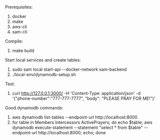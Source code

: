 Prerequisites:
1. docker
2. make
3. aws-cli
4. sam-cli

Compile:
1. make build

Start local services and create tables:
1. sudo sam local start-api --docker-network sam-backend
2. ./local-env/dynamodb-setup.sh 

Test: 
1. curl http://127.0.0.1:3000/ -H 'Content-Type: application/json' -d '{"phone-number":"777-777-7777", "body": "PLEASE PRAY FOR ME!"}'

Good dynamodb commands:
1. aws dynamodb list-tables --endpoint-url http://localhost:8000
2. for table in Members Intercessors ActivePrayers; do echo $table; aws dynamodb execute-statement --statement "select * from $table" --endpoint-url http://localhost:8000; echo; done